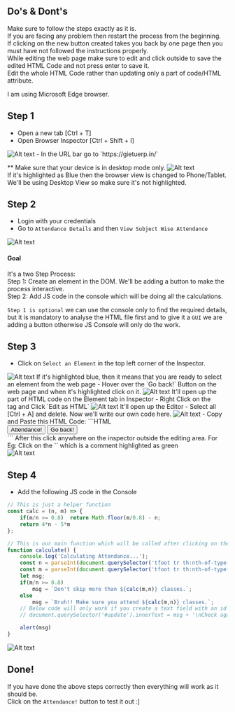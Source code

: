 ## Do's & Dont's
Make sure to follow the steps exactly as it is.  
If you are facing any problem then restart the process from the beginning.  
If clicking on the new button created takes you back by one page then you must have not followed the instructions properly.   
While editing the web page make sure to edit and click outside to save the edited HTML Code and not press enter to save it.  
Edit the whole HTML Code rather than updating only a part of code/HTML attribute.  

I am using Microsoft Edge browser.


## Step 1
- Open a new tab [Ctrl + T]
- Open Browser Inspector [Ctrl + Shift + I]  
<img title="a title" alt="Alt text" src="./media/1 Inspector.png">
- In the URL bar go to `https://gietuerp.in/`  

** Make sure that your device is in desktop mode only.
<img title="a title" alt="Alt text" src="./media\2 Device View.png">  
If it's highlighted as Blue then the browser view is changed to Phone/Tablet.  
We'll be using Desktop View so make sure it's not highlighted.

## Step 2
- Login with your credentials
- Go to `Attendance Details` and then `View Subject Wise Attendance` 
<img title="a title" alt="Alt text" src="./media\3 View Attendance.png">

#### Goal
It's a two Step Process:  
Step 1: Create an element in the DOM. We'll be adding a button to make the process interactive.  
Step 2: Add JS code in the console which will be doing all the calculations.  
  
`Step 1 is optional` we can use the console only to find the required details, but it is mandatory to analyse the HTML file first and to give it a `GUI` we are adding a button otherwise JS Console will only do the work.  

## Step 3
- Click on `Select an Element` in the top left corner of the Inspector.  
<img title="a title" alt="Alt text" src="./media\4 Select Element.png">  
If it's highlighted blue, then it means that you are ready to select an element from the web page
- Hover over the `Go back!` Button on the web page and when it's highlighted click on it.
<img title="a title" alt="Alt text" src="./media\5 Selected Button.png">   
It'll open up the part of HTML code on the Element tab in Inspector
- Right Click on the <div> tag and Click `Edit as HTML`
<img title="a title" alt="Alt text" src="./media\6 Edit as HTMl.png">   
It'll open up the Editor
- Select all [Ctrl + A] and delete. Now we'll write our own code here.
<img title="a title" alt="Alt text" src="./media\7 Empty.png">   
- Copy and Paste this HTML Code:
```HTML
<div class="card-footer">
    <input type="button" value="Attendance!" class="btn btn-info float-left" onclick="calculate()">
    <input type="button" value="Go back!" class="btn btn-info float-right" onclick="history.back()">
</div>
```
After this click anywhere on the inspector outside the editing area.  
For Eg: Click on the `<!-- /.card-body -->` which is a comment highlighted as green<br>  
<img title="a title" alt="Alt text" src="./media\8 HTML Updated.png">   

## Step 4
- Add the following JS code in the Console
```JavaScript
// This is just a helper function
const calc = (n, m) => {
    if(m/n >= 0.8)  return Math.floor(m/0.8) - n;
    return 4*n - 5*m
};

// This is our main function which will be called after clicking on the button
function calculate() {
    console.log('Calculating Attendance...');
    const n = parseInt(document.querySelector('tfoot tr th:nth-of-type(2n)').innerText);
    const m = parseInt(document.querySelector('tfoot tr th:nth-of-type(3n)').innerText);
    let msg;
    if(m/n >= 0.8)
        msg = `Don't skip more than ${calc(m,n)} classes.`;
    else
        msg = `Bruh!! Make sure you attend ${calc(m,n)} classes.`;
    // Below code will only work if you create a text field with an id update
    // document.querySelector('#update').innerText = msg + '\nCheck again tomorrow for update!'; 

    alert(msg)
}
```
<img title="a title" alt="Alt text" src="./media\9 JS code.png">   

## Done!
If you have done the above steps correctly then everything will work as it should be.  
Click on the `Attendance!` button to test it out :]

